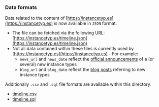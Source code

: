 ### Data formats

Data related to the content of [https://instancetyp.es](https://instancetyp.es) is now available in `JSON` format.
* The file can be fetched via the following URL: [https://instancetyp.es/timeline.json](https://instancetyp.es/timeline.json)
* Not all data contained within these files is currently used by [https://instancetyp.es](https://instancetyp.es) - For example:
	* `news_url` and `news_date` reflect the [official announcements](https://aws.amazon.com/new/) of a (or several) new instance types
	* `blog_url` and `blog_date` reflect the [blog posts](https://aws.amazon.com/blogs/) referring to new instance types


Additionally `.csv` and `.sql` file formats are available within this directory:
* [timeline.csv](https://github.com/nrollr/ec2-timeline/blob/master/data/timeline.csv)
* [timeline.sql](https://github.com/nrollr/ec2-timeline/blob/master/data/timeline.sql)
